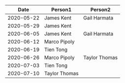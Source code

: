 | Date       | Person1    | Person2 |
|------------|------------|---------|
| 2020-05-22 | James Kent | Gail Harmata|
| 2020-05-29 | James Kent |         |
| 2020-06-05 | James Kent | Gail Harmata |
| 2020-06-12 |Marco Pipoly|         |
| 2020-06-19 | Tien Tong  |         |
| 2020-06-26 |Marco Pipoly|Taylor Thomas|
| 2020-07-03 | Tien Tong  |         |
| 2020-07-10 |Taylor Thomas|         |
